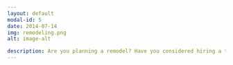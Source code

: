```yaml
---
layout: default
modal-id: 5
date: 2014-07-14
img: remodeling.png
alt: image-alt

description: Are you planning a remodel? Have you considered hiring a therapist to join your construction team? We would love to become a part of your team.  Our unique perspective and knowledge about anatomy, disease progression, ergonomics will make a remodel more successful in the long run.  You may not need adaptive equipment now, but why not be prepared so that when the time comes you are ready.  It’s more than just looking up ADA standards, we as therapists at Enduring Home Solutions, have years of experience creating individualized solutions for our clients. Your home deserves more than a standard installation and we can help customize your home to your ability.  There are so many considerations to be made when planning for the future and we want to help you to make long lasting changes that will adapt to your changing needs as you age and live life to the fullest.  Don’t deal with your home, live in it confidently today!
---
```

